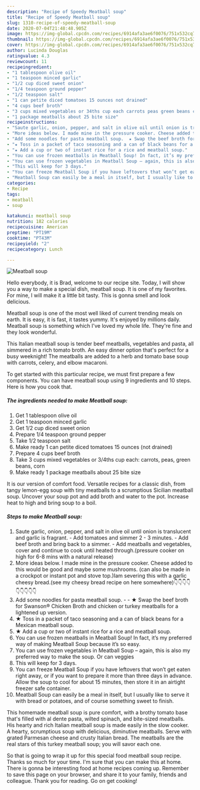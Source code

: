 ```yaml
---
description: "Recipe of Speedy Meatball soup"
title: "Recipe of Speedy Meatball soup"
slug: 1310-recipe-of-speedy-meatball-soup
date: 2020-07-04T21:48:48.905Z
image: https://img-global.cpcdn.com/recipes/6914afa3ae6f0076/751x532cq70/meatball-soup-recipe-main-photo.jpg
thumbnail: https://img-global.cpcdn.com/recipes/6914afa3ae6f0076/751x532cq70/meatball-soup-recipe-main-photo.jpg
cover: https://img-global.cpcdn.com/recipes/6914afa3ae6f0076/751x532cq70/meatball-soup-recipe-main-photo.jpg
author: Lucinda Douglas
ratingvalue: 4.3
reviewcount: 11
recipeingredient:
- "1 tablespoon olive oil"
- "1 teaspoon minced garlic"
- "1/2 cup diced sweet onion"
- "1/4 teaspoon ground pepper"
- "1/2 teaspoon salt"
- "1 can petite diced tomatoes 15 ounces not drained"
- "4 cups beef broth"
- "3 cups mixed vegetables or 34ths cup each carrots peas green beans corn"
- "1 package meatballs about 25 bite size"
recipeinstructions:
- "Saute garlic, onion, pepper, and salt in olive oil until onion is translucent and garlic is fragrant. Add tomatoes and simmer 2 - 3 minutes. Add beef broth and bring back to a simmer. Add meatballs and vegetables, cover and continue to cook until heated through.(pressure cooker on high for 6-8 mins with a natural release)"
- "More ideas below. I made mine in the pressure cooker. Cheese added to this would be good and maybe some mushrooms. (can also be made in a crockpot or instant pot and stove top.)Iam severing this with a garlic cheesy bread.(see my cheesy bread recipe on here somewhere)👇👇👇👇👇👇👇👇👇"
- "Add some noodles for pasta meatball soup.  ★ Swap the beef broth for Swanson® Chicken Broth and chicken or turkey meatballs for a lightened up version."
- "★ Toss in a packet of taco seasoning and a can of black beans for a Mexican meatball soup."
- "★ Add a cup or two of instant rice for a rice and meatball soup."
- "You can use frozen meatballs in Meatball Soup! In fact, it’s my preferred way of making Meatball Soup because it’s so easy."
- "You can use frozen vegetables in Meatball Soup – again, this is also my preferred way to make the soup. Or can veggies"
- "This will keep for 3 days."
- "You can freeze Meatball Soup if you have leftovers that won’t get eaten right away, or if you want to prepare it more than three days in advance. Allow the soup to cool for about 15 minutes, then store it in an airtight freezer safe container."
- "Meatball Soup can easily be a meal in itself, but I usually like to serve it with bread or potatoes, and of course something sweet to finish."
categories:
- Recipe
tags:
- meatball
- soup

katakunci: meatball soup 
nutrition: 182 calories
recipecuisine: American
preptime: "PT19M"
cooktime: "PT43M"
recipeyield: "2"
recipecategory: Lunch

---
```



![Meatball soup](https://img-global.cpcdn.com/recipes/6914afa3ae6f0076/751x532cq70/meatball-soup-recipe-main-photo.jpg)

Hello everybody, it is Brad, welcome to our recipe site. Today, I will show you a way to make a special dish, meatball soup. It is one of my favorites. For mine, I will make it a little bit tasty. This is gonna smell and look delicious.

Meatball soup is one of the most well liked of current trending meals on earth. It is easy, it is fast, it tastes yummy. It's enjoyed by millions daily. Meatball soup is something which I've loved my whole life. They're fine and they look wonderful.

This Italian meatball soup is tender beef meatballs, vegetables and pasta, all simmered in a rich tomato broth. An easy dinner option that&#39;s perfect for a busy weeknight! The meatballs are added to a herb and tomato base soup with carrots, celery, and elbow macaroni.


To get started with this particular recipe, we must first prepare a few components. You can have meatball soup using 9 ingredients and 10 steps. Here is how you cook that.

<!--inarticleads1-->

##### The ingredients needed to make Meatball soup:

1. Get 1 tablespoon olive oil
1. Get 1 teaspoon minced garlic
1. Get 1/2 cup diced sweet onion
1. Prepare 1/4 teaspoon ground pepper
1. Take 1/2 teaspoon salt
1. Make ready 1 can petite diced tomatoes 15 ounces (not drained)
1. Prepare 4 cups beef broth
1. Take 3 cups mixed vegetables or 3/4ths cup each: carrots, peas, green beans, corn
1. Make ready 1 package meatballs about 25 bite size


It is our version of comfort food. Versatile recipes for a classic dish, from tangy lemon-egg soup with tiny meatballs to a scrumptious Sicilian meatball soup. Uncover your soup pot and add broth and water to the pot. Increase heat to high and bring soup to a boil. 

<!--inarticleads2-->

##### Steps to make Meatball soup:

1. Saute garlic, onion, pepper, and salt in olive oil until onion is translucent and garlic is fragrant. - Add tomatoes and simmer 2 - 3 minutes. - Add beef broth and bring back to a simmer. - Add meatballs and vegetables, cover and continue to cook until heated through.(pressure cooker on high for 6-8 mins with a natural release)
1. More ideas below. I made mine in the pressure cooker. Cheese added to this would be good and maybe some mushrooms. (can also be made in a crockpot or instant pot and stove top.)Iam severing this with a garlic cheesy bread.(see my cheesy bread recipe on here somewhere)👇👇👇👇👇👇👇👇👇
1. Add some noodles for pasta meatball soup. -  - ★ Swap the beef broth for Swanson® Chicken Broth and chicken or turkey meatballs for a lightened up version.
1. ★ Toss in a packet of taco seasoning and a can of black beans for a Mexican meatball soup.
1. ★ Add a cup or two of instant rice for a rice and meatball soup.
1. You can use frozen meatballs in Meatball Soup! In fact, it’s my preferred way of making Meatball Soup because it’s so easy.
1. You can use frozen vegetables in Meatball Soup – again, this is also my preferred way to make the soup. Or can veggies
1. This will keep for 3 days.
1. You can freeze Meatball Soup if you have leftovers that won’t get eaten right away, or if you want to prepare it more than three days in advance. Allow the soup to cool for about 15 minutes, then store it in an airtight freezer safe container.
1. Meatball Soup can easily be a meal in itself, but I usually like to serve it with bread or potatoes, and of course something sweet to finish.


This homemade meatball soup is pure comfort, with a brothy tomato base that&#39;s filled with al dente pasta, wilted spinach, and bite-sized meatballs. His hearty and rich Italian meatball soup is made easily in the slow cooker. A hearty, scrumptious soup with delicious, diminutive meatballs. Serve with grated Parmesan cheese and crusty Italian bread. The meatballs are the real stars of this turkey meatball soup; you will savor each one. 

So that is going to wrap it up for this special food meatball soup recipe. Thanks so much for your time. I'm sure that you can make this at home. There is gonna be interesting food at home recipes coming up. Remember to save this page on your browser, and share it to your family, friends and colleague. Thank you for reading. Go on get cooking!
